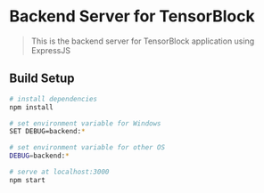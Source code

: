 # Backend Server for TensorBlock

> This is the backend server for TensorBlock application using ExpressJS

## Build Setup

```bash
# install dependencies
npm install

# set environment variable for Windows
SET DEBUG=backend:*

# set environment variable for other OS
DEBUG=backend:*

# serve at localhost:3000
npm start
```
